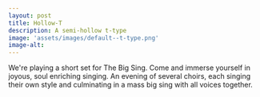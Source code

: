 ```yaml
---
layout: post
title: Hollow-T
description: A semi-hollow t-type
image: 'assets/images/default--t-type.png'
image-alt: 
---
```


We're playing a short set for The Big Sing. Come and immerse yourself in joyous, soul enriching singing. An evening of several choirs, each singing their own style and culminating in a mass big sing with all voices together. 